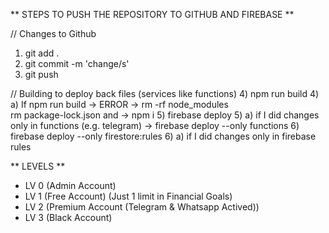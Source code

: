 ** STEPS TO PUSH THE REPOSITORY TO GITHUB AND FIREBASE **

// Changes to Github
1) git add .
2) git commit -m 'change/s'
3) git push

// Building to deploy back files (services like functions) 
4) npm run build
4) a) If npm run build -> ERROR ->
rm -rf node_modules                      
rm package-lock.json
and ->
npm i
5) firebase deploy
5) a) if I did changes only in functions (e.g. telegram) -> firebase deploy --only functions
6) firebase deploy --only firestore:rules
6) a) if I did changes only in firebase rules

** LEVELS **

- LV 0 (Admin Account)
- LV 1 (Free Account) (Just 1 limit in Financial Goals)
- LV 2 (Premium Account (Telegram & Whatsapp Actived))
- LV 3 (Black Account)